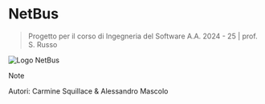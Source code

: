 # NetBus

> Progetto per il corso di Ingegneria del Software A.A. 2024 - 25 | prof. S. Russo

![Logo NetBus](https://i.imgur.com/X8DFGSd.png)

> [!NOTE]
> Autori: Carmine Squillace & Alessandro Mascolo